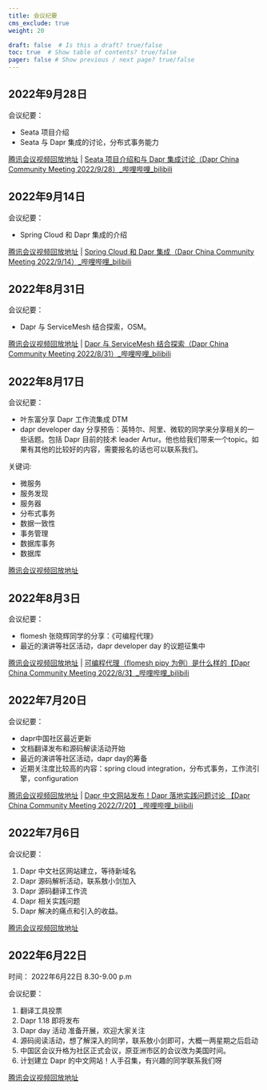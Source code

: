 ```yaml
---
title: 会议纪要
cms_exclude: true
weight: 20

draft: false  # Is this a draft? true/false
toc: true  # Show table of contents? true/false
pager: false # Show previous / next page? true/false
---
```




## 2022年9月28日

会议纪要：

- Seata 项目介绍
- Seata 与 Dapr 集成的讨论，分布式事务能力

[腾讯会议视频回放地址](https://meeting.tencent.com/v2/cloud-record/share?id=19ed703c-e7d2-423d-b018-94f5d7c939b4&from=3) | [Seata 项目介绍和与 Dapr 集成讨论（Dapr China Community Meeting 2022/9/28）_哔哩哔哩_bilibili](https://www.bilibili.com/video/BV1Qd4y1i7V2/?vd_source=cd7bcc3fea404f307fadbb696b293c84)

## 2022年9月14日

会议纪要：

- Spring Cloud 和 Dapr 集成的介绍

[腾讯会议视频回放地址](https://meeting.tencent.com/v2/cloud-record/share?id=37f24444-3d48-4f1b-8dcd-2621a40170de&from=3) | [Spring Cloud 和 Dapr 集成（Dapr China Community Meeting 2022/9/14）_哔哩哔哩_bilibili](https://www.bilibili.com/video/BV1nV4y1L7Sv/?vd_source=cd7bcc3fea404f307fadbb696b293c84)

## 2022年8月31日

会议纪要：

- Dapr 与 ServiceMesh 结合探索，OSM。

[腾讯会议视频回放地址](https://meeting.tencent.com/v2/cloud-record/share?id=11e4bc6e-3e1d-4a77-95ca-4c199ee4cb4f&from=3) | [Dapr 与 ServiceMesh 结合探索（Dapr China Community Meeting 2022/8/31）_哔哩哔哩_bilibili](https://www.bilibili.com/video/BV1dV4y1T79g/?vd_source=cd7bcc3fea404f307fadbb696b293c84)

## 2022年8月17日

会议纪要：

- 叶东富分享 Dapr 工作流集成 DTM
- dapr developer day 分享预告：英特尔、阿里、微软的同学来分享相关的一些话题。包括 Dapr 目前的技术 leader Artur。他也给我们带来一个topic。如果有其他的比较好的内容，需要报名的话也可以联系我们。

关键词:

- 微服务
- 服务发现
- 服务器
- 分布式事务
- 数据一致性
- 事务管理
- 数据库事务
- 数据库

[腾讯会议视频回放地址](https://meeting.tencent.com/v2/cloud-record/share?id=27580fbd-6ec1-4b1b-872b-891a57274fdb&from=3) 

## 2022年8月3日

会议纪要：

- flomesh 张晓辉同学的分享：《可编程代理》
- 最近的演讲等社区活动，dapr developer day 的议题征集中

[腾讯会议视频回放地址](https://meeting.tencent.com/user-center/meeting-record/info?meeting_id=1554805986274000896&id=14311201249202778690&from=0) | [可编程代理（flomesh pipy 为例）是什么样的【Dapr China Community Meeting 2022/8/3】\_哔哩哔哩\_bilibili](https://www.bilibili.com/video/BV1nd4y1N73r?spm_id_from=333.999.0.0&vd_source=cd7bcc3fea404f307fadbb696b293c84)


## 2022年7月20日

会议纪要：

- dapr中国社区最近更新
- 文档翻译发布和源码解读活动开始
- 最近的演讲等社区活动，dapr day的筹备
- 近期关注度比较高的内容：spring cloud integration，分布式事务，工作流引擎，configuration 

[腾讯会议视频回放地址](https://meeting.tencent.com/user-center/shared-record-info?id=bd3b3fd3-47bc-4ea5-969f-e7e966ae1e2c&from=7) | [Dapr 中文网站发布！Dapr 落地实践问题讨论 【Dapr China Community Meeting 2022/7/20】\_哔哩哔哩\_bilibili](https://www.bilibili.com/video/BV1Qg411Z7W4?spm_id_from=333.999.0.0&vd_source=cd7bcc3fea404f307fadbb696b293c84)

## 2022年7月6日

会议纪要：

1. Dapr 中文社区网站建立，等待新域名
2. Dapr 源码解析活动，联系敖小剑加入
3. Dapr 源码翻译工作流
4. Dapr 相关实践问题
5. Dapr 解决的痛点和引入的收益。

[腾讯会议视频回放地址](https://meeting.tencent.com/v2/cloud-record/share?id=97077c24-617d-440c-b57c-29ac5397607b&from=3)


## 2022年6月22日

时间： 2022年6月22日 8.30-9.00 p.m

会议纪要：

1. 翻译工具投票
2. Dapr 1.18 即将发布
3. Dapr day 活动 准备开展，欢迎大家关注
4. 源码阅读活动，想了解深入的同学，联系敖小剑即可，大概一两星期之后启动
5. 中国区会议升格为社区正式会议，原亚洲市区的会议改为美国时间。
6. 计划建立 Dapr 的中文网站！人手召集，有兴趣的同学联系我们呀

[腾讯会议视频回放地址](https://meeting.tencent.com/v2/cloud-record/share?id=9606a5cb-b011-4b95-aac8-b60cb5504188&from=3)



